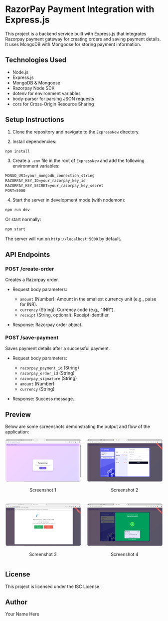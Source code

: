 # RazorPay Payment Integration with Express.js

This project is a backend service built with Express.js that integrates Razorpay payment gateway for creating orders and saving payment details. It uses MongoDB with Mongoose for storing payment information.

## Technologies Used

- Node.js
- Express.js
- MongoDB & Mongoose
- Razorpay Node SDK
- dotenv for environment variables
- body-parser for parsing JSON requests
- cors for Cross-Origin Resource Sharing

## Setup Instructions

1. Clone the repository and navigate to the `ExpressNew` directory.

2. Install dependencies:

```bash
npm install
```

3. Create a `.env` file in the root of `ExpressNew` and add the following environment variables:

```
MONGO_URI=your_mongodb_connection_string
RAZORPAY_KEY_ID=your_razorpay_key_id
RAZORPAY_KEY_SECRET=your_razorpay_key_secret
PORT=5000
```

4. Start the server in development mode (with nodemon):

```bash
npm run dev
```

Or start normally:

```bash
npm start
```

The server will run on `http://localhost:5000` by default.

## API Endpoints

### POST /create-order

Creates a Razorpay order.

- Request body parameters:
  - `amount` (Number): Amount in the smallest currency unit (e.g., paise for INR).
  - `currency` (String): Currency code (e.g., "INR").
  - `receipt` (String, optional): Receipt identifier.

- Response: Razorpay order object.

### POST /save-payment

Saves payment details after a successful payment.

- Request body parameters:
  - `razorpay_payment_id` (String)
  - `razorpay_order_id` (String)
  - `razorpay_signature` (String)
  - `amount` (Number)
  - `currency` (String)

- Response: Success message.

## Preview

Below are some screenshots demonstrating the output and flow of the application:

<div style="display: flex; justify-content: center; gap: 20px; flex-wrap: wrap;">
  <div style="flex: 1 1 200px; text-align: center;">
    <img src="./outputscreens/1.png" alt="Output Screenshot 1" style="max-width: 100%; height: auto; border: 1px solid #ddd; border-radius: 8px;" />
    <p>Screenshot 1</p>
  </div>
  <div style="flex: 1 1 200px; text-align: center;">
    <img src="./outputscreens/2.png" alt="Output Screenshot 2" style="max-width: 100%; height: auto; border: 1px solid #ddd; border-radius: 8px;" />
    <p>Screenshot 2</p>
  </div>
  <div style="flex: 1 1 200px; text-align: center;">
    <img src="./outputscreens/3.png" alt="Output Screenshot 3" style="max-width: 100%; height: auto; border: 1px solid #ddd; border-radius: 8px;" />
    <p>Screenshot 3</p>
  </div>
  <div style="flex: 1 1 200px; text-align: center;">
    <img src="./outputscreens/4.png" alt="Output Screenshot 4" style="max-width: 100%; height: auto; border: 1px solid #ddd; border-radius: 8px;" />
    <p>Screenshot 4</p>
  </div>
</div>

## License

This project is licensed under the ISC License.

## Author

Your Name Here
